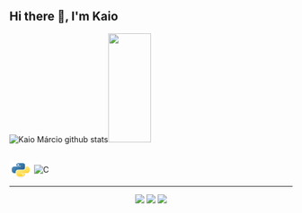 ## Hi there 👋, I'm Kaio

<img width="44%" height="195px" src="https://github-readme-stats.vercel.app/api?username=Kaiom20&show_icons=true&theme=moltack&title_color=800020&text_color=654321&icon_color=800020&hide_border=true&bg_color=#0d1117" alt="Kaio Márcio github stats" /><img width="39%" height="195px" src="https://github-readme-stats.vercel.app/api/top-langs/?username=Kaiom20&layout=compact&theme=moltack&title_color=800020&text_color=654321&icon_color=800020&hide_border=true&bg_color=#0d1117" />


<div style="display: inline_block"><br>
  <img align="center" alt="Python" height="30" width="40" src="https://raw.githubusercontent.com/devicons/devicon/master/icons/python/python-original.svg">
  <img align="center" alt="C" height="30" width="40" src="https://devicon-website.vercel.app/api/c/original.svg"></img>
</div>

___

<div align="center"> 
  <a href = "mailto:kaiomacl.20@gmail.com"><img src="https://img.shields.io/badge/Gmail-D14836?style=for-the-badge&logo=gmail&logoColor=white" target="_blank"></a>
  <a href="https://www.instagram.com/kaiom.20" target="_blank"><img src="https://img.shields.io/badge/-Instagram-%23E4405F?style=for-the-badge&logo=instagram&logoColor=white" target="_blank"></a> 
  <a href="https://www.linkedin.com/in/kaio-márcio-lira-24264b2b7" target="_blank"><img src="https://img.shields.io/badge/-LinkedIn-%230077B5?style=for-the-badge&logo=linkedin&logoColor=white" target="_blank"></a>  
</div>

